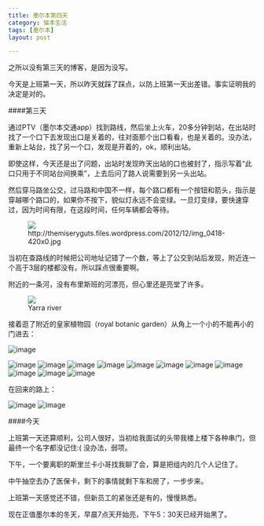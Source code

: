 ```yaml
---
title: 墨尔本第四天  
category: 猫本生活  
tags: [墨尔本]  
layout: post  

---
```


之所以没有第三天的博客，是因为没写。

今天是上班第一天，所以昨天就踩了踩点，以防上班第一天出差错。事实证明我的决定是对的。

####第三天

通过PTV（墨尔本交通app）找到路线，然后坐上火车，20多分钟到站，在出站时找了一个口下去发现出口是关着的，往对面那个出口看看，也是关着的。没办法，重新上站台，找了另一个口，发现是开着的，ok，顺利出站。

即使这样，今天还是出了问题，出站时发现昨天出站的口也被封了，指示写着“此口只用于不同站台间换乘”，上去后问了路人说需要到另一头出站。

然后穿马路坐公交，过马路和中国不一样，每个路口都有一个按钮和箭头，指示是穿越哪个路口的，如果你不按下，貌似灯永远不会变绿。一旦灯变绿，要快速穿过，因为时间有限，在这段时间，任何车辆都会等待。

<figure>
<img src="http://themiseryguts.files.wordpress.com/2012/12/img_0418-420x0.jpg ">
<figcaption>http://themiseryguts.files.wordpress.com/2012/12/img_0418-420x0.jpg 
</figcaption>
</figure>

当初在查路线的时候把公司地址记错了一个数，等上了公交到站后发现，附近连一个高于3层的楼都没有。所以踩点很重要啊。

附近的一条河，没有布里斯班的河漂亮，但心里还是亮堂了许多。

<figure>
<img src="http://killera.github.io/assets/images/yarra_river.jpg">
<figcaption>Yarra river
</figcaption>
</figure>

接着逛了附近的皇家植物园（royal botanic garden）从角上一个小的不能再小的门进去：

![image](http://killera.github.io/assets/images/mel/IMG_0003.JPG)

![image](http://killera.github.io/assets/images/mel/IMG_0013.JPG)![image](http://killera.github.io/assets/images/mel/IMG_0021.JPG)![image](http://killera.github.io/assets/images/mel/IMG_0026.JPG)![image](http://killera.github.io/assets/images/mel/IMG_0027.JPG)![image](http://killera.github.io/assets/images/mel/IMG_0031.JPG)![image](http://killera.github.io/assets/images/mel/IMG_0035.JPG)![image](http://killera.github.io/assets/images/mel/IMG_0039.JPG)![image](http://killera.github.io/assets/images/mel/IMG_9987.JPG)![image](http://killera.github.io/assets/images/mel/IMG_9988.JPG)![image](http://killera.github.io/assets/images/mel/IMG_9990.JPG)![image](http://killera.github.io/assets/images/mel/IMG_9997.JPG)
在回来的路上：
![image](http://killera.github.io/assets/images/mel/IMG_0045.JPG)![image](http://killera.github.io/assets/images/mel/IMG_0072.JPG)
####今天
上班第一天还算顺利，公司人很好，当初给我面试的头带我楼上楼下各种串门，但最终一个名字都没记住:( 没办法，弱项。

下午，一个要离职的斯里兰卡小哥找我聊了会，算是把组内的几个人记住了。中午抽空去办了医保卡，剩下的事情就剩下车和房了，一步步来。
上班第一天感觉还不错，但新员工的紧张还是有的，慢慢熟悉。
现在正值墨尔本的冬天，早晨7点天开始亮，下午5：30天已经开始黑了。





